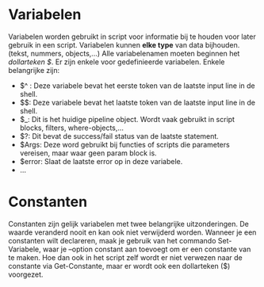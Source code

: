 # Variabelen
Variabelen worden gebruikt in script voor informatie bij te houden voor later gebruik in een script. Variabelen kunnen **elke type** van data bijhouden. (tekst, nummers, objects,…)
Alle variabelenamen moeten beginnen het *dollarteken $*. Er zijn enkele voor gedefinieerde variabelen. Enkele belangrijke zijn:
- $^ : Deze variabele bevat het eerste token van de laatste input line in de shell.
- $$: Deze variabele bevat het laatste token van de laatste input line in de shell.
- $_: Dit is het huidige pipeline object. Wordt vaak gebruikt in script blocks, filters, where-objects,…
- $?: Dit bevat de success/fail status van de laatste statement.
- $Args: Deze word gebruikt bij functies of scripts die parameters vereisen, maar waar geen param block is.
- $error: Slaat de laatste error op in deze variabele.
- …
 

# Constanten
Constanten zijn gelijk variabelen met twee belangrijke uitzonderingen. De waarde veranderd nooit en kan ook niet verwijderd worden. Wanneer je een constanten wilt declareren, maak je gebruik van het commando Set-Variabele, waar je –option constant aan toevoegt om er een constante van te maken. Hoe dan ook in het script zelf wordt er niet verwezen naar de constante via Get-Constante, maar er wordt ook een dollarteken ($) voorgezet.
